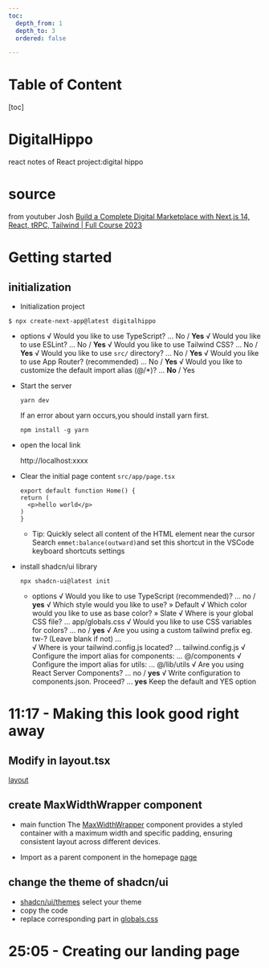```yaml
---
toc:
  depth_from: 1
  depth_to: 3
  ordered: false

---
```


# Table of Content

[toc]

# DigitalHippo

react notes of React project:digital hippo

# source

from youtuber Josh 
[Build a Complete Digital Marketplace with Next.js 14, React, tRPC, Tailwind | Full Course 2023](https://www.youtube.com/watch?v=06g6YJ6JCJU&t=327s)

# Getting started

## initialization

- Initialization project

```shell
$ npx create-next-app@latest digitalhippo
```

  - options
    √ Would you like to use TypeScript? ... No / **Yes**
      √ Would you like to use ESLint? ... No / **Yes**
      √ Would you like to use Tailwind CSS? ... No / **Yes**
      √ Would you like to use `src/` directory? ... No / **Yes**
      √ Would you like to use App Router? (recommended) ... No / **Yes**
      √ Would you like to customize the default import alias (@/*)? ... **No** / Yes

- Start the server

  ```shell 
  yarn dev
  ```

  If an error about yarn occurs,you should install yarn first.

  ```shell 
  npm install -g yarn
  ```

- open the local link

  http://localhost:xxxx

- Clear the initial page content
  `src/app/page.tsx`

  ```tsx
  export default function Home() {
  return (
    <p>hello world</p>
  )
  }
  ```

  - Tip: Quickly select all content of the HTML element near the cursor
    Search `emmet:balance(outward)`and set this shortcut in the VSCode keyboard shortcuts settings

- install shadcn/ui library

  ```shell
  npx shadcn-ui@latest init
  ```

  - options
    √ Would you like to use TypeScript (recommended)? ... no / **yes**
    √ Which style would you like to use? » Default
    √ Which color would you like to use as base color? » Slate
    √ Where is your global CSS file? ... app/globals.css
    √ Would you like to use CSS variables for colors? ... no / **yes**
    √ Are you using a custom tailwind prefix eg. tw-? (Leave blank if not) ...     
    √ Where is your tailwind.config.js located? ... tailwind.config.js
    √ Configure the import alias for components: ... @/components
    √ Configure the import alias for utils: ... @/lib/utils
    √ Are you using React Server Components? ... no / **yes**
    √ Write configuration to components.json. Proceed? ... **yes**
    Keep the default and YES option

# 11:17 - Making this look good right away

## Modify in layout.tsx

[layout](./src/app/layout.tsx#L19) 

## create MaxWidthWrapper component
- main function 
The [MaxWidthWrapper](./src/components/MaxWidthWrapper.tsx) component provides a styled container with a maximum width and specific padding, ensuring consistent layout across different devices.

- Import as a parent component in the homepage
[page](./src/app/page.tsx#L6)

## change the theme of shadcn/ui
- [shadcn/ui/themes](https://ui.shadcn.com/themes) select your theme 
- copy the code 
- replace corresponding part in [globals.css](./src/app/globals.css)

# 25:05 - Creating our landing page

